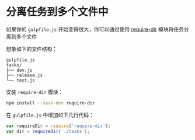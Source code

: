 # 分离任务到多个文件中

如果你的 `gulpfile.js` 开始变得很大，你可以通过使用 [require-dir](https://github.com/aseemk/requireDir) 模块将任务分离到多个文件

想象如下的文件结构：

```
gulpfile.js
tasks/
├── dev.js
├── release.js
└── test.js
```

安装 `require-dir` 模块：

```sh
npm install --save-dev require-dir
```

在 `gulpfile.js` 中增加如下几行代码：

```js
var requireDir = require('require-dir');
var dir = requireDir('./tasks');
```
